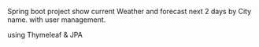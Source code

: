 Spring boot project show current Weather and forecast next 2 days by City name. with user management.

using Thymeleaf & JPA
